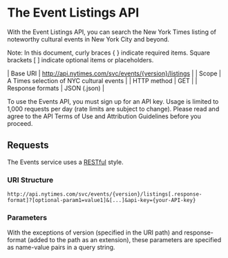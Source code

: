 The Event Listings API
======================

With the Event Listings API, you can search the New York Times listing of noteworthy cultural events in New York City and beyond.

Note: In this document, curly braces { } indicate required items. Square brackets [ ] indicate optional items or placeholders.

| Base URI | http://api.nytimes.com/svc/events/{version}/listings |
| Scope | A Times selection of NYC cultural events |
| HTTP method | GET |
| Response formats | JSON (.json) |

To use the Events API, you must sign up for an API key.  Usage is limited to 1,000 requests per day (rate limits are subject to change). Please read and agree to the API Terms of Use and Attribution Guidelines before you proceed.

Requests
--------

The Events service uses a [RESTful](<http://en.wikipedia.org/wiki/Representational_State_Transfer>) style.

### URI Structure

~~~~~~~~~~~~~~~~~~~~~~~~~~~~~~~~~~~~~~~~~~~~~~~~~~~~~~~~~~~~~~~~~~~~~~~~~~~~~~~~
http://api.nytimes.com/svc/events/{version}/listings[.response-format]?[optional-param1=value1]&[...]&api-key={your-API-key}
~~~~~~~~~~~~~~~~~~~~~~~~~~~~~~~~~~~~~~~~~~~~~~~~~~~~~~~~~~~~~~~~~~~~~~~~~~~~~~~~

### Parameters

With the exceptions of version (specified in the URI path) and response-format (added to the path as an extension), these parameters are specified as name-value pairs in a query string.
